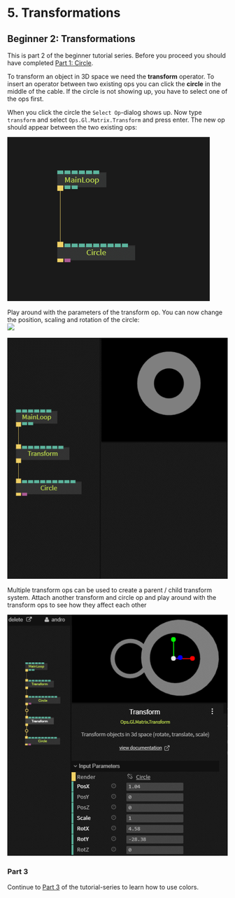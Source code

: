 # 5. Transformations

## Beginner 2: Transformations

This is part 2 of the beginner tutorial series. Before you proceed you should have completed [Part 1: Circle](../beginner1_circle/beginner1_circle).

To transform an object in 3D space we need the **transform** operator. To insert an operator between two existing ops you can click the **circle** in the middle of the cable. If the circle is not showing up, you have to select one of the ops first.

When you click the circle the `Select Op`-dialog shows up. Now type `transform` and select `Ops.Gl.Matrix.Transform` and press enter. The new op should appear between the two existing ops: 

![](../../../.gitbook/assets/image%20%2862%29.png)

  
 Play around with the parameters of the transform op. You can now change the position, scaling and rotation of the circle:   
 ![](img/beginner2_transformations_circle_transform.gif)

![](../../../.gitbook/assets/image%20%2854%29.png)

Multiple transform ops can be used to create a parent / child transform system. Attach another transform and circle op and play around with the transform ops to see how they affect each other  


![](../../../.gitbook/assets/image%20%2868%29.png)

### Part 3

Continue to [Part 3](../beginner3_color/beginner3_color) of the tutorial-series to learn how to use colors.



